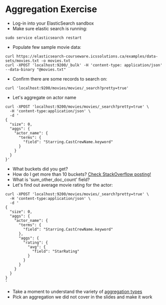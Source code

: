 # Aggregation Exercise #

* Log-in into your ElasticSearch sandbox
* Make sure elastic search is running:
```
sudo service elasticsearch restart
```
* Populate few sample movie data:
```
curl https://elasticsearch-courseware.icssolutions.ca/examples/data-sets/movies.txt -o movies.txt
curl -XPOST 'localhost:9200/_bulk' -H 'content-type: application/json' --data-binary "@movies.txt"
```
* Confirm there are some records to search on:
```
curl 'localhost:9200/movies/movies/_search?pretty=true'
```
* Let's aggregate on actor name
```
curl -XPOST 'localhost:9200/movies/movies/_search?pretty=true' \
  -H 'content-type:application/json' \
  -d '
{
  "size": 0,
  "aggs": {
    "actor_name": {
      "terms": {
        "field": "Starring.CastCrewName.keyword"
      }
    }
  }
}'
```
* What buckets did you get?
* How do I get more than 10 buckets? <a href="http://stackoverflow.com/questions/22927098/show-all-elasticsearch-aggregation-results-buckets-and-not-just-10" target="_blank">Check StackOverflow posting!</a>
* What is 'sum_other_doc_count' field?
* Let's find out average movie rating for the actor:
```
curl -XPOST 'localhost:9200/movies/movies/_search?pretty=true' \
  -H 'content-type:application/json' \
  -d '
{
  "size": 0,
  "aggs": {
    "actor_name": {
      "terms": {
        "field": "Starring.CastCrewName.keyword"
      },
      "aggs": {
        "rating": {
          "avg": {
            "field": "StarRating"
          }
        }
      }
    }
  }
}
'
```
* Take a moment to understand the variety of <a href="https://www.elastic.co/guide/en/elasticsearch/reference/current/search-aggregations.html" target="_blank">aggregation types</a>
* Pick an aggregation we did not cover in the slides and make it work